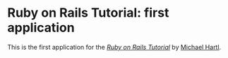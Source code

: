 
# Ruby on Rails Tutorial: first application


This is the first application for the
[*Ruby on Rails Tutorial*](http://railstutorial.org/)
by [Michael Hartl](http://michaelhartl.com/).

